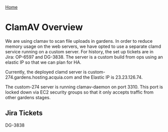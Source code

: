[Home](../index.md)

ClamAV Overview
===============
We are using clamav to scan file uploads in gardens. In order to reduce memory usage on the web servers, we have opted to use a separate clamd service running on a custom server. For history, the set up tickets are in Jira: OP-6597 and DG-3838. The server is a custom build from ops using an elastic IP so that we can plan for HA. 

Currently, the deployed clamd server is custom-274.gardens.hosting.acquia.com and the Elastic IP is 23.23.126.74.

The custom-274 server is running clamav-daemon on port 3310. This port is locked down via EC2 security groups so that it only accepts traffic from other gardens stages.

Jira Tickets
------------
DG-3838
